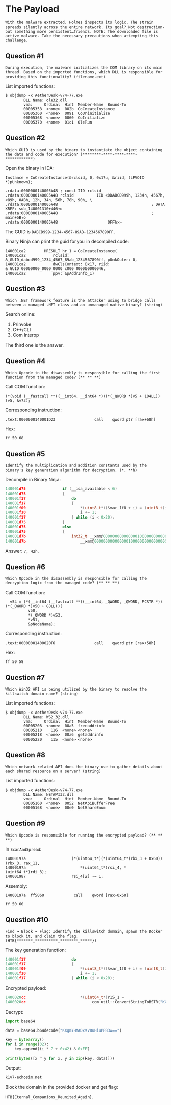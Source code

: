 # The Payload

```
With the malware extracted, Holmes inspects its logic. The strain spreads silently across the entire network. Its goal? Not destruction-but something more persistent…friends. NOTE: The downloaded file is active malware. Take the necessary precautions when attempting this challenge.
```

## Question #1

```
During execution, the malware initializes the COM library on its main thread. Based on the imported functions, which DLL is responsible for providing this functionality? (filename.ext)
```

List imported functions:

```shell
$ objdump -x AetherDesk-v74-77.exe
        DLL Name: ole32.dll
        vma:     Ordinal  Hint  Member-Name  Bound-To
        00005358  <none>  002b  CoCreateInstance
        00005360  <none>  0091  CoUninitialize
        00005368  <none>  0060  CoInitialize
        00005370  <none>  01c1  OleRun
```

## Question #2

```
Which GUID is used by the binary to instantiate the object containing the data and code for execution? (********-****-****-****-************)
```

Open the binary in IDA:

```
Instance = CoCreateInstance(&rclsid, 0, 0x17u, &riid, (LPVOID *)pUnknown);

.rdata:0000000140005A48 ; const IID rclsid
.rdata:0000000140005A48 rclsid          IID <0DABCD999h, 1234h, 4567h, <89h, 0ABh, 12h, 34h, 56h, 78h, 90h, \
.rdata:0000000140005A48                                         ; DATA XREF: sub_140001310+446↑o
.rdata:0000000140005A48                                         ; main+5B↑o
.rdata:0000000140005A48                      0FFh>>
```

The GUID is `DABCD999-1234-4567-89AB-1234567890FF`.

Binary Ninja can print the guid for you in decompiled code:

```
140001ca2        HRESULT hr_1 = CoCreateInstance(
140001ca2            rclsid: &_GUID_dabcd999_1234_4567_89ab_1234567890ff, pUnkOuter: 0, 
140001ca2            dwClsContext: 0x17, riid: &_GUID_00000000_0000_0000_c000_000000000046, 
140001ca2            ppv: &pAddrInfo_1)
```

## Question #3

```
Which .NET framework feature is the attacker using to bridge calls between a managed .NET class and an unmanaged native binary? (string)
```

Search online:

1. P/Invoke
2. C++/CLI
3. Com Interop

The third one is the answer.

## Question #4

```
Which Opcode in the disassembly is responsible for calling the first function from the managed code? (** ** **)
```

Call COM function:

```
(*(void (__fastcall **)(__int64, __int64 *))(*(_QWORD *)v5 + 104LL))(v5, &v73);
```

Corresponding instruction:

```
.text:0000000140001D23                 call    qword ptr [rax+68h]
```

Hex:

`ff 50 68`

## Question #5

```
Identify the multiplication and addition constants used by the binary's key generation algorithm for decryption. (*, **h)
```

Decompile in Binary Ninja:

```c
140001d75                if (__isa_available < 6)
140001d75                {
140001f17                    do
140001f17                    {
140001f09                        *(uint8_t*)(&var_1f8 + i) = (uint8_t)i * 7 + 0x42;
140001f10                        i += 1;
140001f17                    } while (i < 0x20);
140001d75                }
140001d75                else
140001d75                {
140001d7b                    int32_t __xmm@00000000000000010000000000000000_1[0x4] =
140001d7b                        __xmm@00000000000000010000000000000000;
```

Answer: `7, 42h`.

## Question #6

```
Which Opcode in the disassembly is responsible for calling the decryption logic from the managed code? (** ** **)
```

Call COM function:

```
  v54 = (*(__int64 (__fastcall **)(__int64, _QWORD, _QWORD, PCSTR *))(*(_QWORD *)v50 + 88LL))(
          v50,
          *(_QWORD *)v53,
          *v51,
          &pNodeName);
```

Corresponding instruction:

```
.text:00000001400020F6                 call    qword ptr [rax+58h]
```

Hex:

`ff 50 58`

## Question #7

```
Which Win32 API is being utilized by the binary to resolve the killswitch domain name? (string)
```

List imported functions:

```shell
$ objdump -x AetherDesk-v74-77.exe
        DLL Name: WS2_32.dll
        vma:     Ordinal  Hint  Member-Name  Bound-To
        00005208  <none>  00a5  freeaddrinfo
        00005210    116  <none> <none>
        00005218  <none>  00a6  getaddrinfo
        00005220    115  <none> <none>
```

## Question #8

```
Which network-related API does the binary use to gather details about each shared resource on a server? (string)
```

List imported functions:

```shell
$ objdump -x AetherDesk-v74-77.exe
        DLL Name: NETAPI32.dll
        vma:     Ordinal  Hint  Member-Name  Bound-To
        00005160  <none>  0052  NetApiBufferFree
        00005168  <none>  00e0  NetShareEnum
```

## Question #9

```
Which Opcode is responsible for running the encrypted payload? (** ** **)
```

In `ScanAndSpread`:

```
14000197a                    (*(uint64_t*)(*(uint64_t*)rbx_3 + 0x60))(rbx_3, rax_11, 
14000197a                        *(uint64_t*)rsi_4, *(uint64_t*)rdi_3);
140001987                    rsi_4[2] -= 1;
```

Assembly:

```
14000197a  ff5060             call    qword [rax+0x60]
```

`ff 50 60`

## Question #10

```
Find → Block → Flag: Identify the killswitch domain, spawn the Docker to block it, and claim the flag. (HTB{*******_**********_********_*****})
```

The key generation function:

```c
140001f17                    do
140001f17                    {
140001f09                        *(uint8_t*)(&var_1f8 + i) = (uint8_t)i * 7 + 0x42;
140001f10                        i += 1;
140001f17                    } while (i < 0x20);
```

Encrypted payload:

```c
1400020cc                        *(uint64_t*)r15_1 =
1400020cc                            _com_util::ConvertStringToBSTR("KXgmYHMADxsV8uHiuPPB3w==");
```

Decrypt:

```python
import base64

data = base64.b64decode("KXgmYHMADxsV8uHiuPPB3w==")

key = bytearray()
for i in range(32):
    key.append((i * 7 + 0x42) & 0xFF)

print(bytes([x ^ y for x, y in zip(key, data)]))
```

Output:

```
k1v7-echosim.net
```

Block the domain in the provided docker and get flag:

`HTB{Eternal_Companions_Reunited_Again}`.
